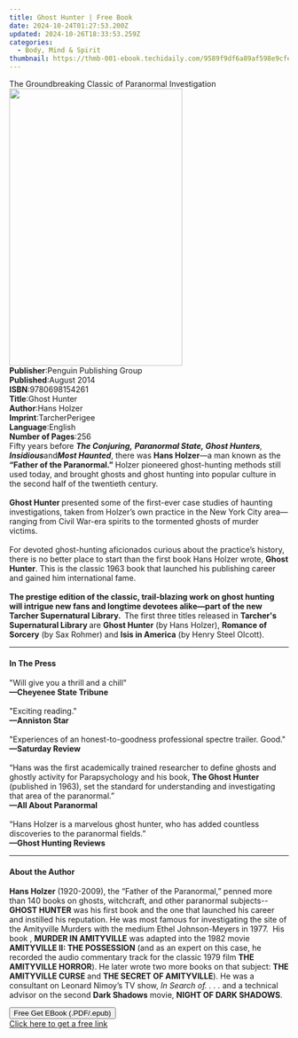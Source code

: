 ```yaml
---
title: Ghost Hunter | Free Book
date: 2024-10-24T01:27:53.200Z
updated: 2024-10-26T18:33:53.259Z
categories:
  - Body, Mind & Spirit
thumbnail: https://thmb-001-ebook.techidaily.com/9589f9df6a89af598e9cfe38252f7b52cab985f566e730e1cc9505dd6d551206.jpg
---
```

<main id="book-container">
  <div class="flex flex-col">
    <div class="book-brief flex-1 py-6 px-4 sm:p-6 md:py-10 md:px-8">
      <!-- brief-->
      <div class="book-brief-main">
        The Groundbreaking Classic of Paranormal Investigation
      </div>
    </div>
    <div
      class="book-meta-info flex-1 grid gap-4 col-start-1 col-end-3 row-start-1 sm:mb-6 sm:grid-cols-4 lg:gap-6 lg:col-start-2 lg:row-end-6 lg:row-span-6 lg:mb-0"
    >
      <div
        class="book-meta-info-left place-content-center mt-4 p-4 text-sm leading-6 col-start-2 col-span-2 dark:text-slate-400"
      >
        <img
          class="w-full h-500 object-cover rounded-lg sm:h-255 sm:col-span-2 lg:col-span-full"
          src="https://img-001-ebook.techidaily.com/2b7310f3347e15ab380950f4f9507bcf8db8079d651f6720bb43fe4c6d5e5a46.jpg"
          alt=""
          width="312"
          height="500"
        />
      </div>
      <div
        class="book-meta-info-right mt-2 col-start-1 row-start-2 col-span-3 self-center"
      >
        <!-- meta data  -->
        <div class="flex flex-col px-4 md:px-8">
          <div class="flex-1">
            <strong>Publisher</strong>:<span class="px-2"
              >Penguin Publishing Group</span
            >
          </div>
          <div class="flex-1">
            <strong>Published</strong>:<span class="px-2">August 2014</span>
          </div>
          <div class="flex-1">
            <strong>ISBN</strong>:<span class="px-2">9780698154261</span>
          </div>
          <div class="flex-1">
            <strong>Title</strong>:<span class="px-2">Ghost Hunter</span>
          </div>
          <div class="flex-1">
            <strong>Author</strong>:<span class="px-2">Hans Holzer</span>
          </div>
          <div class="flex-1">
            <strong>Imprint</strong>:<span class="px-2">TarcherPerigee</span>
          </div>
          <div class="flex-1">
            <strong>Language</strong>:<span class="px-2">English</span>
          </div>
          <div class="flex-1">
            <strong>Number of Pages</strong>:<span class="px-2">256</span>
          </div>
        </div>
      </div>
    </div>
    <div class="book-description flex-1 py-6 px-4 sm:p-6 md:py-10 md:px-8">
      <div class="book-description-main">
        <div accordion-content="" id="description">
          Fifty years before
          <i
            ><b>The Conjuring,</b> <b>Paranormal State, Ghost Hunters</b>,
            <b>Insidious</b></i
          >and<b><i>Most Haunted</i></b
          >, there was <b>Hans Holzer</b>—a man known as the
          <b>“Father of the Paranormal.”</b> Holzer pioneered ghost-hunting
          methods still used today, and brought ghosts and ghost hunting into
          popular culture in the second half of the twentieth century.<br /><br /><b
            >Ghost Hunter </b
          >presented some of the first-ever case studies of haunting
          investigations, taken from Holzer’s own practice in the New York City
          area—ranging from Civil War-era spirits to the tormented ghosts of
          murder victims.<br /><br />For devoted ghost-hunting aficionados
          curious about the practice’s history, there is no better place to
          start than the first book Hans Holzer wrote, <b>Ghost Hunter</b>. This
          is the classic 1963 book that launched his publishing career and
          gained him international fame.<br /><br /><b
            >The prestige edition of the classic, trail-blazing work on ghost
            hunting will intrigue new fans and longtime devotees alike—part of
            the new Tarcher Supernatural Library.&nbsp; </b
          >The first three titles released in
          <b>Tarcher's Supernatural Library </b>are <b>Ghost Hunter</b> (by Hans
          Holzer), <b>Romance of Sorcery</b> (by Sax Rohmer) and
          <b>Isis in America</b> (by Henry Steel Olcott).
        </div>
        <div class="accordion-fader"></div>
      </div>
    </div>
    <div class="book-excerpts flex-1 py-6 px-4 sm:p-6 md:py-10 md:px-8">
      <!-- excerpts-->
      <div class="book-excerpts-main">
        <hr />
        <h4 class="placeholder placeholder-heading">
          <span>In The Press</span>
        </h4>
        <p>
          "Will give you a thrill and a chill"<br /><b
            ><b>—</b>Cheyenee State Tribune</b
          ><br /><br />"Exciting reading."<br /><b><b>—</b>Anniston Star</b
          ><br /><br />"Experiences of an honest-to-goodness professional
          spectre trailer. Good."<br /><b><b>—</b>Saturday Review</b
          ><br /><br />“Hans was the first academically trained researcher to
          define ghosts and ghostly activity for Parapsychology and his book,
          <b>The Ghost Hunter</b> (published in 1963), set the standard for
          understanding and investigating that area of the paranormal.”<br /><b
            >—All About Paranormal</b
          ><br />&nbsp;<br />“Hans Holzer is a marvelous ghost hunter, who has
          added countless discoveries to the paranormal fields.”<br /><b
            >—Ghost Hunting Reviews</b
          >
        </p>
      </div>
    </div>
    <div class="book-about-author flex-1 py-6 px-4 sm:p-6 md:py-10 md:px-8">
      <!-- about author-->
      <div class="book-main-author-main">
        <hr />
        <h4 class="placeholder placeholder-heading">
          <span>About the Author</span>
        </h4>
        <p>
          <b>Hans Holzer</b> (1920-2009), the “Father of the Paranormal,” penned
          more than 140 books on ghosts, witchcraft, and other paranormal
          subjects--<b>GHOST HUNTER</b> was his first book and the one that
          launched his career and instilled his reputation. He was most famous
          for investigating the site of the Amityville Murders with the medium
          Ethel Johnson-Meyers in 1977.&nbsp; His book ,
          <b>MURDER IN AMITYVILLE</b> was adapted into the 1982 movie
          <b>AMITYVILLE II: THE POSSESSION</b> (and as an expert on this case,
          he recorded the audio commentary track for the classic 1979 film
          <b>THE AMITYVILLE HORROR</b>). He later wrote two more books on that
          subject: <b>THE AMITYVILLE CURSE</b> and
          <b>THE SECRET OF AMITYVILLE</b>). He was a consultant on Leonard
          Nimoy’s TV show, <i>In Search of. . . .</i> and a technical advisor on
          the second <b>Dark Shadows</b> movie, <b>NIGHT OF DARK SHADOWS</b>.
        </p>
      </div>
    </div>
    <div class="book-free-get flex-1 py-6 px-4 sm:p-6 md:py-10 md:px-8">
      <button
        id="btn-free-get"
        class="bg-blue-500 hover:bg-blue-700 text-white font-bold py-2 px-4 rounded"
      >
        Free Get EBook (.PDF/.epub)
      </button>
      <div id="countdown-display" class="px-2 text-lg mt-2"></div>
      <a
        id="free-link"
        class="hidden bg-blue-500 hover:bg-blue-700 text-white font-bold py-2 px-4 rounded"
        href="https://www.ebooks.com/en-us/book/1492594/ghost-hunter/hans-holzer/"
        target="_blank"
        >Click here to get a free link</a
      >
    </div>
    <script>
      let countdownTime = 0;
      let countdownInterval = null;
      document
        .getElementById('btn-free-get')
        .addEventListener('click', startCountdown);
      function startCountdown() {
        countdownTime = new Date().getTime() + 60000 * 3;
        countdownInterval = setInterval(updateCountdown, 1000);
        document.getElementById('btn-free-get').disabled = true;
        document
          .getElementById('btn-free-get')
          .classList.add('bg-gray-500', 'cursor-not-allowed');
      }
      function updateCountdown() {
        let currentTime = new Date().getTime();
        let timeLeft = countdownTime - currentTime;
        let secondsLeft = Math.floor(timeLeft / 1000);
        document.getElementById('countdown-display').innerHTML =
          `Remaining time: ${secondsLeft} seconds.`;
        if (secondsLeft <= 0) {
          clearInterval(countdownInterval);
          document.getElementById('btn-free-get').classList.add('hidden');
          document.getElementById('free-link').classList.remove('hidden');
          document.getElementById('countdown-display').innerHTML = '';
        }
      }
    </script>
  </div>
</main>

<ins class="adsbygoogle"
      style="display:block"
      data-ad-client="ca-pub-7571918770474297"
      data-ad-slot="8358498916"
      data-ad-format="auto"
      data-full-width-responsive="true"></ins>
    